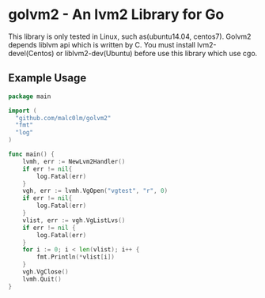 # golvm2 - An lvm2 Library for Go 

This library is only tested in Linux, such as(ubuntu14.04, centos7). Golvm2 depends liblvm api which is written by C.
You must install lvm2-devel(Centos) or liblvm2-dev(Ubuntu) before use this library which use cgo.

## Example Usage

```go
package main

import (
  "github.com/malc0lm/golvm2"
  "fmt"
  "log"
)

func main() {
    lvmh, err := NewLvm2Handler()
    if err != nil{
        log.Fatal(err)
    }
    vgh, err := lvmh.VgOpen("vgtest", "r", 0)
    if err != nil{
        log.Fatal(err)
    }
    vlist, err := vgh.VgListLvs()
    if err != nil {
    	log.Fatal(err)
    }
    for i := 0; i < len(vlist); i++ {
    	fmt.Println(*vlist[i])
    }
    vgh.VgClose()
    lvmh.Quit()
}
```





